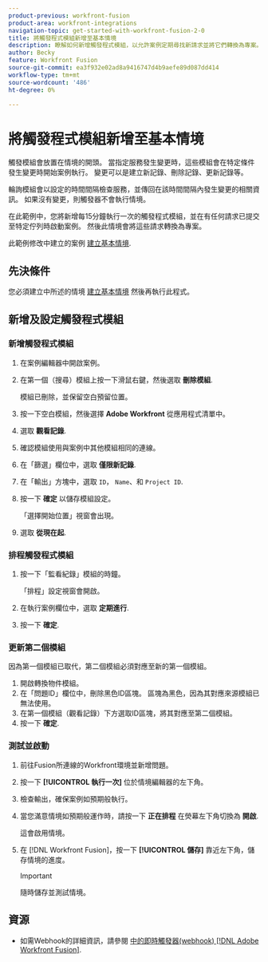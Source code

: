 ```yaml
---
product-previous: workfront-fusion
product-area: workfront-integrations
navigation-topic: get-started-with-workfront-fusion-2-0
title: 將觸發程式模組新增至基本情境
description: 瞭解如何新增觸發程式模組，以允許案例定期尋找新請求並將它們轉換為專案。
author: Becky
feature: Workfront Fusion
source-git-commit: ea3f932e02ad8a9416747d4b9aefe89d087dd414
workflow-type: tm+mt
source-wordcount: '486'
ht-degree: 0%

---
```


# 將觸發程式模組新增至基本情境

觸發模組會放置在情境的開頭。 當指定服務發生變更時，這些模組會在特定條件發生變更時開始案例執行。 變更可以是建立新記錄、刪除記錄、更新記錄等。

輪詢模組會以設定的時間間隔檢查服務，並傳回在該時間間隔內發生變更的相關資訊。 如果沒有變更，則觸發器不會執行情境。

在此範例中，您將新增每15分鐘執行一次的觸發程式模組，並在有任何請求已提交至特定佇列時啟動案例。 然後此情境會將這些請求轉換為專案。

此範例修改中建立的案例 [建立基本情境](/help/quicksilver/workfront-fusion/get-started/build-practice-scenarios/create-simple-scenario.md).

## 先決條件

您必須建立中所述的情境 [建立基本情境](/help/quicksilver/workfront-fusion/get-started/build-practice-scenarios/create-simple-scenario.md) 然後再執行此程式。

## 新增及設定觸發程式模組

### 新增觸發程式模組

1. 在案例編輯器中開啟案例。
1. 在第一個（搜尋）模組上按一下滑鼠右鍵，然後選取 **刪除模組**.

   模組已刪除，並保留空白預留位置。

1. 按一下空白模組，然後選擇 **Adobe Workfront** 從應用程式清單中。
1. 選取 **觀看記錄**.
1. 確認模組使用與案例中其他模組相同的連線。
1. 在「篩選」欄位中，選取 **僅限新記錄**.
1. 在「輸出」方塊中，選取 `ID`， `Name`、和 `Project ID`.
1. 按一下 **確定** 以儲存模組設定。

   「選擇開始位置」視窗會出現。

1. 選取 **從現在起**.

### 排程觸發程式模組

1. 按一下「監看紀錄」模組的時鐘。

   「排程」設定視窗會開啟。

1. 在執行案例欄位中，選取 **定期進行**.

1. 按一下 **確定**.

### 更新第二個模組

因為第一個模組已取代，第二個模組必須對應至新的第一個模組。

1. 開啟轉換物件模組。
1. 在「問題ID」欄位中，刪除黑色ID區塊。 區塊為黑色，因為其對應來源模組已無法使用。
1. 在第一個模組（觀看記錄）下方選取ID區塊，將其對應至第二個模組。
1. 按一下 **確定**.

### 測試並啟動

1. 前往Fusion所連線的Workfront環境並新增問題。
1. 按一下 **[!UICONTROL 執行一次]** 位於情境編輯器的左下角。
1. 檢查輸出，確保案例如預期般執行。
1. 當您滿意情境如預期般運作時，請按一下 **正在排程** 在熒幕左下角切換為 **開啟**.

   這會啟用情境。
1. 在 [!DNL Workfront Fusion]，按一下 **[!UICONTROL 儲存]** 靠近左下角，儲存情境的進度。

   >[!IMPORTANT]
   >
   >隨時儲存並測試情境。

## 資源

* 如需Webhook的詳細資訊，請參閱 [中的即時觸發器(webhook) [!DNL Adobe Workfront Fusion]](/help/quicksilver/workfront-fusion/webhooks/instant-triggers-webhooks.md).
